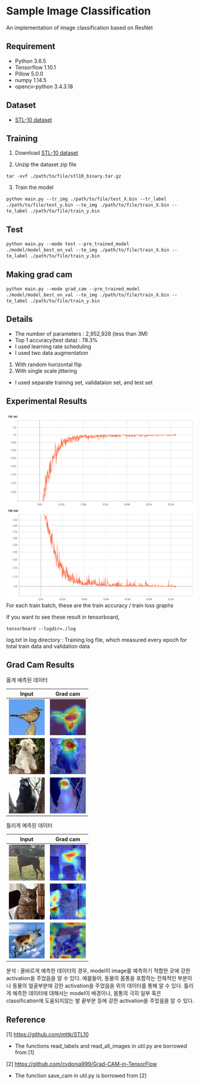 # Sample Image Classification
An implementation of image classification based on ResNet

## Requirement
- Python 3.6.5
- Tensorflow 1.10.1 
- Pillow 5.0.0
- numpy 1.14.5
- opencv-python 3.4.3.18

## Dataset
- [STL-10 dataset](https://cs.stanford.edu/~acoates/stl10/)

## Training
1) Download [STL-10 dataset](https://cs.stanford.edu/~acoates/stl10/)

2) Unzip the dataset zip file
```
tar -xvf ./path/to/file/stl10_binary.tar.gz
```

3) Train the model
```
python main.py --tr_img ./path/to/file/test_X.bin --tr_label ./path/to/file/test_y.bin --te_img ./path/to/file/train_X.bin --te_label ./path/to/file/train_y.bin
```

## Test
```
python main.py --mode test --pre_trained_model ./model/model_best_on_val --te_img ./path/to/file/train_X.bin --te_label ./path/to/file/train_y.bin
```

## Making grad cam
```
python main.py --mode grad_cam --pre_trained_model ./model/model_best_on_val --te_img ./path/to/file/train_X.bin --te_label ./path/to/file/train_y.bin
```

## Details
- The number of parameters : 2,952,928 (less than 3M)
- Top 1 accuracy(test data) : 78.3%
- I used learning rate scheduling
- I used two data augmentation

1) With random horizontal flip 
2) With single scale jittering

- I used separate training set, validataion set, and test set

## Experimental Results
<img src = "images/train_acc.png" height = "250px">
<img src = "images/train_loss.png" height = "250px">
For each train batch, these are the train accuracy / train loss graphs 

If you want to see these result in tensorboard,
```
tensorboard --logdir=./log
```

log.txt in log directory : Training log file, which measured every epoch for total train data and validation data 

## Grad Cam Results
옳게 예측된 데이터

| Input | Grad cam |
| --- | --- |
| <img src="images/real_data/True_0160.png"> |<img src="images/grad_cam/True_0160.png">| 
| <img src="images/real_data/True_0521.png"> |<img src="images/grad_cam/True_0521.png">|
| <img src="images/real_data/True_2163.png"> |<img src="images/grad_cam/True_2163.png">|

틀리게 예측된 데이터

| Input | Grad cam |
| --- | --- |
| <img src="images/real_data/False_0657.png"> |<img src="images/grad_cam/False_0657.png">| 
| <img src="images/real_data/False_1457.png"> |<img src="images/grad_cam/False_1457.png">|
| <img src="images/real_data/False_2584.png"> |<img src="images/grad_cam/False_2584.png">|

분석 : 올바르게 예측한 데이터의 경우, model이 image를 예측하기 적합한 곳에 강한 activation을 주었음을 알 수 있다. 예를들어, 동물의 몸통을 포함하는 전체적인 부분이나 동물의 얼굴부분에 강한 activation을 주었음을 위의 데이터를 통해 알 수 있다. 틀리게 예측한 데이터에 대해서는 model이 배경이나, 몸통의 극히 일부 혹은 classification에 도움되지않는 발 끝부분 등에 강한 activation을 주었음을 알 수 있다.

## Reference
[1] https://github.com/mttk/STL10

- The functions read_labels and read_all_images in util.py are borrowed from [1]

[2] https://github.com/cydonia999/Grad-CAM-in-TensorFlow

- The function save_cam in util.py is borrowed from [2]
